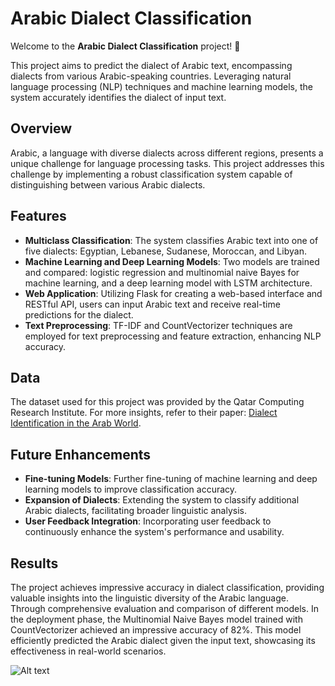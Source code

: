 # Arabic Dialect Classification

Welcome to the **Arabic Dialect Classification** project! 🌟

This project aims to predict the dialect of Arabic text, encompassing dialects from various Arabic-speaking countries. Leveraging natural language processing (NLP) techniques and machine learning models, the system accurately identifies the dialect of input text.

## Overview

Arabic, a language with diverse dialects across different regions, presents a unique challenge for language processing tasks. This project addresses this challenge by implementing a robust classification system capable of distinguishing between various Arabic dialects.

## Features

- **Multiclass Classification**: The system classifies Arabic text into one of five dialects: Egyptian, Lebanese, Sudanese, Moroccan, and Libyan.
- **Machine Learning and Deep Learning Models**: Two models are trained and compared: logistic regression and multinomial naive Bayes for machine learning, and a deep learning model with LSTM architecture.
- **Web Application**: Utilizing Flask for creating a web-based interface and RESTful API, users can input Arabic text and receive real-time predictions for the dialect.
- **Text Preprocessing**: TF-IDF and CountVectorizer techniques are employed for text preprocessing and feature extraction, enhancing NLP accuracy.


## Data

The dataset used for this project was provided by the Qatar Computing Research Institute. For more insights, refer to their paper: [Dialect Identification in the Arab World](https://arxiv.org/pdf/2005.06557.pdf).

## Future Enhancements

- **Fine-tuning Models**: Further fine-tuning of machine learning and deep learning models to improve classification accuracy.
- **Expansion of Dialects**: Extending the system to classify additional Arabic dialects, facilitating broader linguistic analysis.
- **User Feedback Integration**: Incorporating user feedback to continuously enhance the system's performance and usability.

## Results

The project achieves impressive accuracy in dialect classification, providing valuable insights into the linguistic diversity of the Arabic language. Through comprehensive evaluation and comparison of different models.
In the deployment phase, the Multinomial Naive Bayes model trained with CountVectorizer achieved an impressive accuracy of 82%. This model efficiently predicted the Arabic dialect given the input text, showcasing its effectiveness in real-world scenarios.

![Alt text](https://github.com/MariamMahm0ud/MariamMahm0ud-Arabic-Dialect-Classification/blob/master/Screenshot%202024-05-30%20192533.png)



